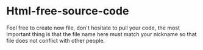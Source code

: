 # Html-free-source-code
Feel free to create new file, don't hesitate to pull your code, the most important thing is that the file name here must match your nickname so that file does not conflict with other people.
